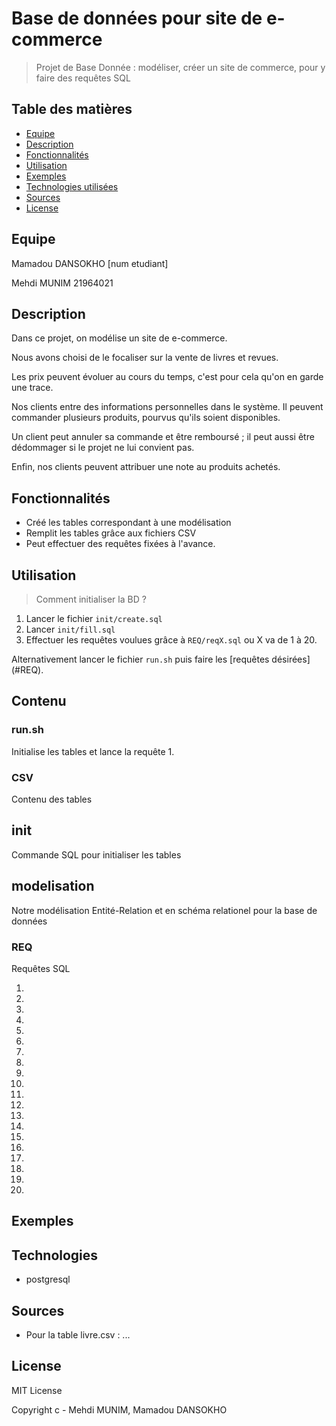 # Base de données pour site de e-commerce

 > Projet de Base Donnée : modéliser, créer un site de commerce, pour y faire des requêtes SQL

## Table des matières
* [Equipe](#equipe)
* [Description](#description)
* [Fonctionnalités](#fonctionnalités)
* [Utilisation](#utilisation)
* [Exemples](#exemples)
* [Technologies utilisées](#technologies)
* [Sources](#sources)
* [License](#license)

## Equipe
Mamadou DANSOKHO [num etudiant]

Mehdi MUNIM 21964021

## Description

Dans ce projet, on modélise un site de e-commerce. 

Nous avons choisi de le focaliser sur la vente de livres et revues. 

Les prix peuvent évoluer au cours du temps, c'est pour cela qu'on en garde une trace.

Nos clients entre des informations personnelles dans le système. Il peuvent commander plusieurs produits, pourvus qu'ils soient disponibles. 

Un client peut annuler sa commande et être remboursé ; il peut aussi être dédommager si le projet ne lui convient pas. 

Enfin, nos clients peuvent attribuer une note au produits achetés.

## Fonctionnalités
* Créé les tables correspondant à une modélisation
* Remplit les tables grâce aux fichiers CSV
* Peut effectuer des requêtes fixées à l'avance.

## Utilisation

> Comment initialiser la BD ?

1. Lancer le fichier `init/create.sql` 
2. Lancer `init/fill.sql`
3. Effectuer les requêtes voulues grâce à `REQ/reqX.sql` ou X va de 1 à 20. 

Alternativement lancer le fichier `run.sh` puis faire les [requêtes désirées] (#REQ).

## Contenu

### run.sh

Initialise les tables et lance la requête 1.

### CSV

Contenu des tables

## init

Commande SQL pour initialiser les tables

## modelisation

Notre modélisation Entité-Relation et en schéma relationel pour la base de données

### REQ

Requêtes SQL

1.
2.
3.
4.
5.
6.
7.
8.
9.
10.
11.
12.
13.
14.
15.
16.
17.
18.
19.
20.

## Exemples


## Technologies
* postgresql


## Sources
* Pour la table livre.csv : ...


## License 
MIT License 

Copyright c - Mehdi MUNIM, Mamadou DANSOKHO
